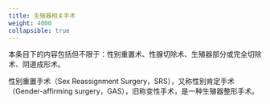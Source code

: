```yaml
---
title: 生殖器相关手术
weight: 4000
collapsible: true
---
```


本条目下的内容包括但不限于：性别重置术、性腺切除术、生殖器部分或完全切除术、阴道成形术。

性别重置手术（Sex Reassignment Surgery，SRS），又称性别肯定手术（Gender-affirming surgery，GAS），旧称变性手术，是一种生殖器整形手术。
